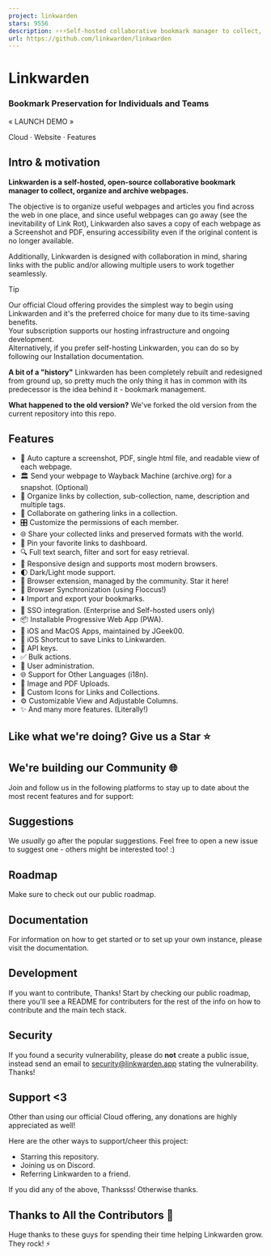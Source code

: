 ```yaml
---
project: linkwarden
stars: 9556
description: ⚡️⚡️⚡️Self-hosted collaborative bookmark manager to collect, organize, and preserve webpages, articles, and documents.
url: https://github.com/linkwarden/linkwarden
---
```


Linkwarden
==========

### Bookmark Preservation for Individuals and Teams

« LAUNCH DEMO »

Cloud · Website · Features

Intro & motivation
------------------

**Linkwarden is a self-hosted, open-source collaborative bookmark manager to collect, organize and archive webpages.**

The objective is to organize useful webpages and articles you find across the web in one place, and since useful webpages can go away (see the inevitability of Link Rot), Linkwarden also saves a copy of each webpage as a Screenshot and PDF, ensuring accessibility even if the original content is no longer available.

Additionally, Linkwarden is designed with collaboration in mind, sharing links with the public and/or allowing multiple users to work together seamlessly.

Tip

Our official Cloud offering provides the simplest way to begin using Linkwarden and it's the preferred choice for many due to its time-saving benefits.  
Your subscription supports our hosting infrastructure and ongoing development.  
Alternatively, if you prefer self-hosting Linkwarden, you can do so by following our Installation documentation.

**A bit of a "history"** Linkwarden has been completely rebuilt and redesigned from ground up, so pretty much the only thing it has in common with its predecessor is the idea behind it - bookmark management.

**What happened to the old version?** We've forked the old version from the current repository into this repo.

Features
--------

-   📸 Auto capture a screenshot, PDF, single html file, and readable view of each webpage.
-   🏛️ Send your webpage to Wayback Machine (archive.org) for a snapshot. (Optional)
-   📂 Organize links by collection, sub-collection, name, description and multiple tags.
-   👥 Collaborate on gathering links in a collection.
-   🎛️ Customize the permissions of each member.
-   🌐 Share your collected links and preserved formats with the world.
-   📌 Pin your favorite links to dashboard.
-   🔍 Full text search, filter and sort for easy retrieval.
-   📱 Responsive design and supports most modern browsers.
-   🌓 Dark/Light mode support.
-   🧩 Browser extension, managed by the community. Star it here!
-   🔄 Browser Synchronization (using Floccus!)
-   ⬇️ Import and export your bookmarks.
-   🔐 SSO integration. (Enterprise and Self-hosted users only)
-   📦 Installable Progressive Web App (PWA).
-   🍏 iOS and MacOS Apps, maintained by JGeek00.
-   🍎 iOS Shortcut to save Links to Linkwarden.
-   🔑 API keys.
-   ✅ Bulk actions.
-   👥 User administration.
-   🌐 Support for Other Languages (i18n).
-   📁 Image and PDF Uploads.
-   🎨 Custom Icons for Links and Collections.
-   ⚙️ Customizable View and Adjustable Columns.
-   ✨ And many more features. (Literally!)

Like what we're doing? Give us a Star ⭐
---------------------------------------

We're building our Community 🌐
-------------------------------

Join and follow us in the following platforms to stay up to date about the most recent features and for support:

Suggestions
-----------

We _usually_ go after the popular suggestions. Feel free to open a new issue to suggest one - others might be interested too! :)

Roadmap
-------

Make sure to check out our public roadmap.

Documentation
-------------

For information on how to get started or to set up your own instance, please visit the documentation.

Development
-----------

If you want to contribute, Thanks! Start by checking our public roadmap, there you'll see a README for contributers for the rest of the info on how to contribute and the main tech stack.

Security
--------

If you found a security vulnerability, please do **not** create a public issue, instead send an email to security@linkwarden.app stating the vulnerability. Thanks!

Support <3
----------

Other than using our official Cloud offering, any donations are highly appreciated as well!

Here are the other ways to support/cheer this project:

-   Starring this repository.
-   Joining us on Discord.
-   Referring Linkwarden to a friend.

If you did any of the above, Thanksss! Otherwise thanks.

Thanks to All the Contributors 💪
---------------------------------

Huge thanks to these guys for spending their time helping Linkwarden grow. They rock! ⚡️
